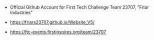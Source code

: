 - Official Github Account for First Tech Challenge Team 23707, "Friar Industries"

- https://friars23707.github.io/Website_V5/
- https://ftc-events.firstinspires.org/team/23707
